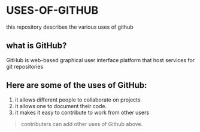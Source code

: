 # USES-OF-GITHUB
this repository describes the various uses of github


## what is GitHub?
GitHub is web-based graphical user interface platform that host services for git repositories


## Here are some of the uses of GitHub:
1. it allows different people to collaborate on projects
2. it allows one to document their code.
3. it makes it easy to contribute to work from other users



> contributers can add other uses of Github above.
